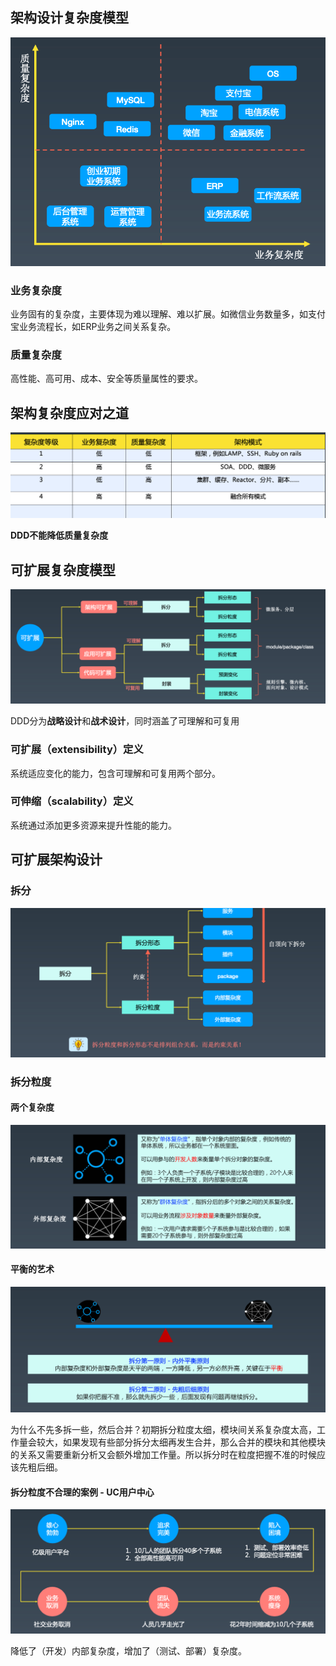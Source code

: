 ## 架构设计复杂度模型

![架构设计复杂度模型](7_如何设计可扩展架构.assets/image-20220827200737101.png)

### 业务复杂度

业务固有的复杂度，主要体现为难以理解、难以扩展。如微信业务数量多，如支付宝业务流程长，如ERP业务之间关系复杂。

### 质量复杂度

高性能、高可用、成本、安全等质量属性的要求。

## 架构复杂度应对之道

![](7_如何设计可扩展架构.assets/image-20220827200937157.png)

**DDD不能降低质量复杂度**

## 可扩展复杂度模型

![可扩展复杂度模型](7_如何设计可扩展架构.assets/image-20220827201811045.png)

DDD分为**战略设计**和**战术设计**，同时涵盖了可理解和可复用

### 可扩展（extensibility）定义

系统适应变化的能力，包含可理解和可复用两个部分。

### 可伸缩（scalability）定义

系统通过添加更多资源来提升性能的能力。

## 可扩展架构设计

### 拆分

![拆分复杂度模型](7_如何设计可扩展架构.assets/image-20220827204008243.png)

### 拆分粒度

#### 两个复杂度

![](7_如何设计可扩展架构.assets/image-20220827204233609.png)

#### 平衡的艺术

![](7_如何设计可扩展架构.assets/image-20220827204315942.png)

为什么不先多拆一些，然后合并？初期拆分粒度太细，模块间关系复杂度太高，工作量会较大，如果发现有些部分拆分太细再发生合并，那么合并的模块和其他模块的关系又需要重新分析又会额外增加工作量。所以拆分时在粒度把握不准的时候应该先粗后细。

#### 拆分粒度不合理的案例 - UC用户中心

![](7_如何设计可扩展架构.assets/image-20220827204553753.png)

降低了（开发）内部复杂度，增加了（测试、部署）复杂度。


